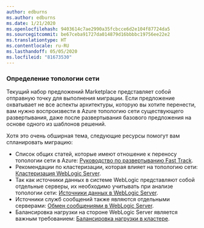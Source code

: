 ```yaml
---
author: edburns
ms.author: edburns
ms.date: 1/21/2020
ms.openlocfilehash: 9403614c7ae2990a35fcbcce6d2e104f87724da5
ms.sourcegitcommit: be67ceba91727da014879d16bbbbc19756ee22e2
ms.translationtype: HT
ms.contentlocale: ru-RU
ms.lasthandoff: 05/05/2020
ms.locfileid: "81673530"
---
```

### <a name="determine-the-network-topology"></a>Определение топологии сети

Текущий набор предложений Marketplace представляет собой отправную точку для выполнения миграции. Если предложение охватывает не все аспекты архитектуры, которую вы хотите перенести, вам нужно воспроизвести в Azure топологию сети существующего развертывания, даже после развертывания базового предложения на основе одного из шаблонов решений.

Хотя это очень обширная тема, следующие ресурсы помогут вам спланировать миграцию:

* Список общих статей, которые имеют отношение к переносу топологии сети в Azure: [Руководство по развертыванию Fast Track](https://docs.oracle.com/en/middleware/fusion-middleware/weblogic-server/12.2.1.4/intro/deploying.html#GUID-E0BE4A3E-44CD-4C95-9540-7A850BF02F6A).
* Рекомендации по кластеризации, которая влияет на топологию сети: [Кластеризация WebLogic Server](https://docs.oracle.com/en/middleware/fusion-middleware/weblogic-server/12.2.1.4/intro/clustering.html#GUID-E39A18C2-B990-485F-BFB1-0549250FABFE).
* Так как источники данных в системе WebLogic представляют собой отдельные серверы, их необходимо учитывать при анализе топологии сети: [Источники данных в WebLogic Server](https://docs.oracle.com/en/middleware/fusion-middleware/weblogic-server/12.2.1.4/intro/jdbc.html#GUID-9FD5F552-B2E4-4FEC-8C10-503A08764B52).
* Источники служб сообщений также являются отдельными серверами: [Обмен сообщениями в WebLogic Server](https://docs.oracle.com/en/middleware/fusion-middleware/weblogic-server/12.2.1.4/intro/jms.html#GUID-3B5F647D-E001-413B-AC6A-1E103BDBA93F).
* Балансировка нагрузки на стороне WebLogic Server является важным требованием: [Балансировка нагрузки в кластере](https://docs.oracle.com/en/middleware/fusion-middleware/weblogic-server/12.2.1.4/clust/load_balancing.html#GUID-B8F6DE4B-1AAC-428B-878B-BFDCE161C054).
